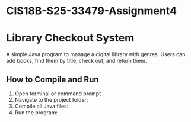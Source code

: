 # CIS18B-S25-33479-Assignment4
# Library Checkout System

A simple Java program to manage a digital library with genres. Users can add books, find them by title, check out, and return them.

## How to Compile and Run

1. Open terminal or command prompt  
2. Navigate to the project folder:
3. Compile all Java files:
4. Run the program:
